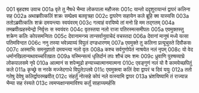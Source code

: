 001	बृहदश्व उवाच
001a	वृते तु नैषधे भैम्या लोकपाला महौजसः
001c	यान्तो ददृशुरायान्तं द्वापरं कलिना सह
002a	अथाब्रवीत्कलिं शक्रः सम्प्रेक्ष्य बलवृत्रहा
002c	द्वापरेण सहायेन कले ब्रूहि क्व यास्यसि
003a	ततोऽब्रवीत्कलिः शक्रं दमयन्त्याः स्वयंवरम्
003c	गत्वाहं वरयिष्ये तां मनो हि मम तद्गतम्
004a	तमब्रवीत्प्रहस्येन्द्रो निर्वृत्तः स स्वयंवरः
004c	वृतस्तया नलो राजा पतिरस्मत्समीपतः
005a	एवमुक्तस्तु शक्रेण कलिः कोपसमन्वितः
005c	देवानामन्त्र्य तान्सर्वानुवाचेदं वचस्तदा
006a	देवानां मानुषं मध्ये यत्सा पतिमविन्दत
006c	ननु तस्या भवेन्न्याय्यं विपुलं दण्डधारणम्
007a	एवमुक्ते तु कलिना प्रत्यूचुस्ते दिवौकसः
007c	अस्माभिः समनुज्ञातो दमयन्त्या नलो वृतः
008a	कश्च सर्वगुणोपेतं नाश्रयेत नलं नृपम्
008c	यो वेद धर्मानखिलान्यथावच्चरितव्रतः
009a	यस्मिन्सत्यं धृतिर्दानं तपः शौचं दमः शमः
009c	ध्रुवाणि पुरुषव्याघ्रे लोकपालसमे नृपे
010a	आत्मानं स शपेन्मूढो हन्याच्चात्मानमात्मना
010c	एवङ्गुणं नलं यो वै कामयेच्छपितुं कले
011a	कृच्छ्रे स नरके मज्जेदगाधे विपुलेऽप्लवे
011c	एवमुक्त्वा कलिं देवा द्वापरं च दिवं ययुः
012a	ततो गतेषु देवेषु कलिर्द्वापरमब्रवीत्
012c	संहर्तुं नोत्सहे कोपं नले वत्स्यामि द्वापर
013a	भ्रंशयिष्यामि तं राज्यान्न भैम्या सह रंस्यते
013c	त्वमप्यक्षान्समाविश्य कर्तुं साहाय्यमर्हसि
